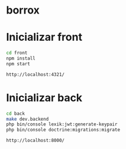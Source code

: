 # borrox

# Inicializar front

```bash
cd front
npm install
npm start
```

`http://localhost:4321/`

# Inicializar back

```bash
cd back
make dev.backend
php bin/console lexik:jwt:generate-keypair
php bin/console doctrine:migrations:migrate
```

`http://localhost:8000/`
